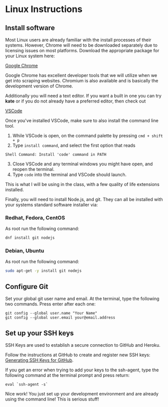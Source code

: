 Linux Instructions
====

## Install software

Most Linux users are already familiar with the install processes of their 
systems.  However, Chrome will need to be downloaded separately due to 
licensing issues on most platforms. Download the appropriate package for your
Linux system here:

[Google Chrome](https://www.google.com/intl/en-US/chrome/browser/)

Google Chrome has excellent developer tools that we will utilize when we get
into scraping websites.  Chromium is also available and is basically the 
development version of Chrome.

Additionally you will need a text editor.  If you want a built in one you can
try __kate__ or if you do not already have a preferred editor, then check out 

[VSCode](https://code.visualstudio.com/)

Once you've installed VSCode, make sure to also install the command line tool. 

1. While VSCode is open, on the command palette by pressing `cmd + shift + p`
2. Type `install command`, and select the first option that reads

```
Shell Command: Install 'code' command in PATH
```

3. Close VSCode and any terminal windows you might have open, and reopen the terminal.
4. Type `code` into the terminal and VSCode should launch.

This is what I will be using in the class, with a few quality of life extensions installed. 

Finally, you will need to install Node.js, and git.  They can all be
installed with your systems standard software installer via:


### Redhat, Fedora, CentOS

As root run the following command:

```bash
dnf install git nodejs 
```

### Debian, Ubuntu

As root run the following command:

```bash
sudo apt-get -y install git nodejs 
```
## Configure Git

Set your global git user name and email. At the terminal, type the following two commands. Press enter after each one:

	git config --global user.name "Your Name"
	git config --global user.email your@email.address

## Set up your SSH keys

SSH Keys are used to establish a secure connection to GitHub and Heroku.

Follow the instructions at GitHub to create and register new SSH keys: [Generating SSH Keys for GitHub](https://help.github.com/articles/generating-ssh-keys).

If you get an error when trying to add your keys to the ssh-agent, type the following command at the terminal prompt and press return:

	eval `ssh-agent -s`

Nice work! You just set up your development environment and are already using the command line! This is serious stuff!
